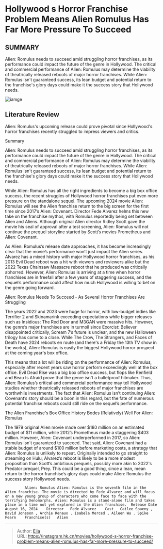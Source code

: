# Hollywood s Horror Franchise Problem Means Alien Romulus Has Far More Pressure To Succeed


## SUMMARY 



  Alien: Romulus needs to succeed amid struggling horror franchises, as its performance could impact the future of the genre in Hollywood.   The critical and commercial performance of Alien: Romulus may determine the viability of theatrically released reboots of major horror franchises.   While Alien: Romulus isn&#39;t guaranteed success, its lean budget and potential return to the franchise&#39;s glory days could make it the success story that Hollywood needs.  

![iamge](https://static1.srcdn.com/wordpress/wp-content/uploads/2023/11/daniels-with-a-gun-in-alien-covenant.jpg)

## Literature Review
Alien: Romulus&#39;s upcoming release could prove pivotal since Hollywood&#39;s horror franchises recently struggled to impress viewers and critics.


Summary

  Alien: Romulus needs to succeed amid struggling horror franchises, as its performance could impact the future of the genre in Hollywood.   The critical and commercial performance of Alien: Romulus may determine the viability of theatrically released reboots of major horror franchises.   While Alien: Romulus isn&#39;t guaranteed success, its lean budget and potential return to the franchise&#39;s glory days could make it the success story that Hollywood needs.  






While Alien: Romulus has all the right ingredients to become a big box office success, the recent struggles of Hollywood horror franchises put even more pressure on the standalone sequel. The upcoming 2024 movie Alien: Romulus will see the Alien franchise return to the big screen for the first time since 2017’s Alien: Covenant. Director Fede Alvarez helms this new take on the franchise mythos, with Romulus reportedly being set between Alien and Aliens. Although original Alien director Ridley Scott gave the movie his seal of approval after a test screening, Alien: Romulus will not continue the prequel storyline started by Scott’s movies Prometheus and Alien: Covenant.

As Alien: Romulus’s release date approaches, it has become increasingly clear that the movie’s performance won’t just impact the Alien series. Alvarez has a mixed history with major Hollywood horror franchises, as his 2013 Evil Dead reboot was a hit with viewers and reviewers alike but the 2022 Texas Chainsaw Massacre reboot that he produced was critically abhorred. However, Alien: Romulus is arriving at a time when horror franchises are in freefall after a few years of staggering success, and the sequel’s performance could affect how much Hollywood is willing to bet on the genre going forward.


 Alien: Romulus Needs To Succeed - As Several Horror Franchises Are Struggling 
          

The years 2022 and 2023 were huge for horror, with low-budget indies like Terrifier 2 and Skinamarink exceeding expectations while bigger releases such as Insidious: The Red Door and M3GAN were massive hits. However, the genre’s major franchises are in turmoil since Exorcist: Believer disappointed critically, Scream 7’s future is unclear, and the new Halloween trilogy has come to a close. While The Crow, The Strangers, and Faces of Death have 2024 reboots en route (and there&#39;s a Friday the 13th TV show in the works), Alien: Romulus is easily the biggest Hollywood horror prospect at the coming year&#39;s box office.

This means that a lot will be riding on the performance of Alien: Romulus, especially after recent years saw horror perform exceedingly well at the box office. Evil Dead Rise was a big box office success, but flops like Renfield and Beau Is Afraid prove that the genre isn&#39;t a bulletproof hitmaker. Thus, Alien: Romulus’s critical and commercial performance may tell Hollywood studios whether theatrically released reboots of major franchises are worthwhile investments. The fact that Alien: Romulus isn’t continuing Alien: Covenant’s story should be a boon in this regard, but the fate of numerous potential franchise reboots could still ride on the sequel’s performance.



 The Alien Franchise&#39;s Box Office History Bodes (Relatively) Well For Alien: Romulus 
          

The 1979 original Alien movie made over $180 million on an estimated budget of $11 million, while 2012’s Prometheus made a staggering $403 million. However, Alien: Covenant underperformed in 2017, so Alien: Romulus isn&#39;t guaranteed to succeed. That said, Alien: Covenant had a stable budget of around $100 million before marketing costs, a strategy that Alien: Romulus is unlikely to repeat. Originally intended to go straight to streaming on Hulu, Alvarez’s reboot is likely to be a more modest proposition than Scott’s ambitious prequels, possibly more akin to 2022&#39;s Predator prequel, Prey. This could be a good thing, since a lean, mean return to the horror franchise’s glory days could make Alien: Romulus the success story Hollywood needs.

             Alien: Romulus Alien: Romulus is the seventh film in the Alien franchise. The movie is directed by Fede Álvarez and will focus on a new young group of characters who come face to face with the terrifying Xenomorphs. Alien: Romulus is a stand-alone film and takes place in a time not yet explored in the Alien franchise.  Release Date   August 16, 2024    Director   Fede Alvarez    Cast   Cailee Spaeny , David Jonsson , Archie Renaux , Isabela Merced , Aileen Wu , Spike Fearn    Franchise(s)   Alien       


---

> Author: [Ella](https://instagram.hk.cn/)  
> URL: https://instagram.hk.cn/movies/hollywood-s-horror-franchise-problem-means-alien-romulus-has-far-more-pressure-to-succeed/  


